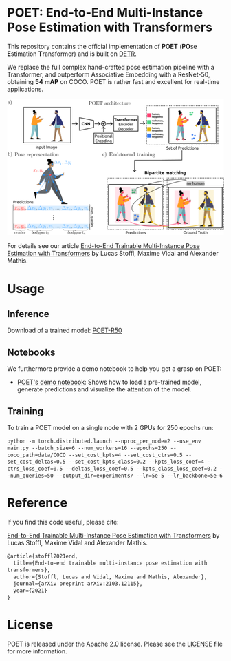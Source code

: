 **POET**: End-to-End Multi-Instance Pose Estimation with Transformers
========
This repository contains the official implementation of **POET** (**PO**se **E**stimation **T**ransformer) and is built on [DETR](https://github.com/facebookresearch/detr).

We replace the full complex hand-crafted pose estimation pipeline with a Transformer, and outperform Associative Embedding with a ResNet-50, obtaining **54 mAP** on COCO. POET is rather fast and excellent for real-time applications. 

![POET](.github/POET.png)

For details see our article [End-to-End Trainable Multi-Instance Pose Estimation with Transformers](https://arxiv.org/abs/2103.12115) by Lucas Stoffl, Maxime Vidal and Alexander Mathis.

# Usage

## Inference 

Download of a trained model:
[POET-R50](https://zenodo.org/record/7972042)

## Notebooks

We furthermore provide a demo notebook to help you get a grasp on POET:
* [POET's demo notebook](notebooks/poet_demo.ipynb): Shows how to load a pre-trained model, generate predictions and visualize the attention of the model.


## Training 

To train a POET model on a single node with 2 GPUs for 250 epochs run:
```
python -m torch.distributed.launch --nproc_per_node=2 --use_env  main.py --batch_size=6 --num_workers=16 --epochs=250 --coco_path=data/COCO --set_cost_kpts=4 --set_cost_ctrs=0.5 --set_cost_deltas=0.5 --set_cost_kpts_class=0.2 --kpts_loss_coef=4 --ctrs_loss_coef=0.5 --deltas_loss_coef=0.5 --kpts_class_loss_coef=0.2 --num_queries=50 --output_dir=experiments/ --lr=5e-5 --lr_backbone=5e-6
```

# Reference

If you find this code useful, please cite:

[End-to-End Trainable Multi-Instance Pose Estimation with Transformers](https://arxiv.org/abs/2103.12115) by Lucas Stoffl, Maxime Vidal and Alexander Mathis.

```
@article{stoffl2021end,
  title={End-to-end trainable multi-instance pose estimation with transformers},
  author={Stoffl, Lucas and Vidal, Maxime and Mathis, Alexander},
  journal={arXiv preprint arXiv:2103.12115},
  year={2021}
}
```


# License
POET is released under the Apache 2.0 license. Please see the [LICENSE](LICENSE) file for more information.
